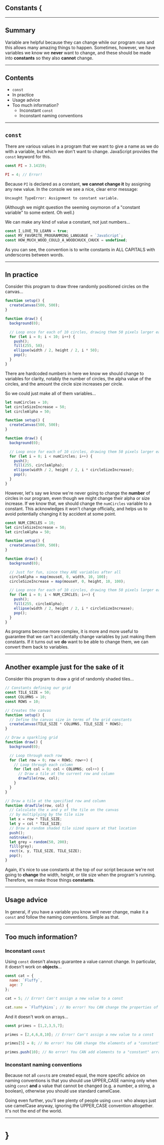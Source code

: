 ## Constants {

---

## Summary

Variable are helpful because they can change while our program runs and this allows many amazing things to happen. Sometimes, however, we have variables we know we **never** want to change, and these should be made into **constants** so they also **cannot** change.

---

## Contents

* `const`
* In practice
* Usage advice
* Too much information?
  * Inconstant `const`
  * Inconstant naming conventions

---

## `const`

There are various values in a program that we want to give a name as we do with a variable, but which we don't want to change. JavaScript provides the `const` keyword for this.

```javascript
const PI = 3.14159;

PI = 4; // Error!
```

Because `PI` is declared as a constant, **we cannot change it** by assigning any new value. In the console we see a nice, clear error message:

```
Uncaught TypeError: Assignment to constant variable.
```

(Although we might question the seeming oxymoron of a "constant variable" to some extent. Oh well.)

We can make any kind of value a constant, not just numbers...

```javascript
const I_LOVE_TO_LEARN = true;
const MY_FAVORITE_PROGRAMMING_LANGUAGE = `JavaScript`;
const HOW_MUCH_WOOD_COULD_A_WOODCHUCK_CHUCK = undefined;
```

As you can see, the convention is to write constants in ALL CAPITALS with underscores between words.

---

## In practice

Consider this program to draw three randomly positioned circles on the canvas...

```javascript
function setup() {
  createCanvas(500, 500);
}

function draw() {
  background(0);

  // Loop once for each of 10 circles, drawing them 50 pixels larger each time
  for (let i = 0; i < 10; i++) {
    push();
    fill(255, 50);
    ellipse(width / 2, height / 2, i * 50);
    pop();
  }
}
```

There are hardcoded numbers in here we know we should change to variables for clarity, notably the number of circles, the alpha value of the circles, and the amount the circle size increases per circle.

So we could just make all of them variables...

```javascript
let numCircles = 10;
let circleSizeIncrease = 50;
let circleAlpha = 50;

function setup() {
  createCanvas(500, 500);
}

function draw() {
  background(0);

  // Loop once for each of 10 circles, drawing them 50 pixels larger each time
  for (let i = 0; i < numCircles; i++) {
    push();
    fill(255, circleAlpha);
    ellipse(width / 2, height / 2, i * circleSizeIncrease);
    pop();
  }
}
```

However, let's say we know we're never going to change the **number** of circles in our program, even though we might change their alpha or size increase. If we know that, we should change the `numCircles` variable to a constant. This acknowledges it won't change officially, and helps us to avoid potentially changing it by accident at some point.

```javascript
const NUM_CIRCLES = 10;
let circleSizeIncrease = 50;
let circleAlpha = 50;

function setup() {
  createCanvas(500, 500);
}

function draw() {
  background(0);

  // Just for fun, since they ARE variables after all
  circleAlpha = map(mouseX, 0, width, 10, 100);
  circleSizeIncrease = map(mouseY, 0, height, 10, 100);

  // Loop once for each of 10 circles, drawing them 50 pixels larger each time
  for (let i = 0; i < NUM_CIRCLES; i++) {
    push();
    fill(255, circleAlpha);
    ellipse(width / 2, height / 2, i * circleSizeIncrease);
    pop();
  }
}
```

As programs become more complex, it is more and more useful to guarantee that we can't accidentally change variables by just making them constants. If it turns out we **do** want to be able to change them, we can convert them back to variables.

---

## Another example just for the sake of it

Consider this program to draw a grid of randomly shaded tiles...

```javascript
// Constants defining our grid
const TILE_SIZE = 50;
const COLUMNS = 10;
const ROWS = 10;

// Creates the canvas
function setup() {
  // Define the canvas size in terms of the grid constants
  createCanvas(TILE_SIZE * COLUMNS, TILE_SIZE * ROWS);
}

// Draw a sparkling grid
function draw() {
  background(0);

  // Loop through each row
  for (let row = 0; row < ROWS; row++) {
    // Loop through each column
    for (let col = 0; col < COLUMNS; col++) {
      // Draw a tile at the current row and column
      drawTile(row, col);
    }
  }
}

// Draw a tile at the specified row and column
function drawTile(row, col) {
  // Calculate the x and y of the tile on the canvas
  // by multiplying by the tile size
  let x = row * TILE_SIZE;
  let y = col * TILE_SIZE;
  // Draw a random shaded tile sized square at that location
  push();
  noStroke();
  let grey = random(50, 200);
  fill(grey);
  rect(x, y, TILE_SIZE, TILE_SIZE);
  pop();
}
```

Again, it's nice to use constants at the top of our script because we're not going to **change** the width, height, or tile size when the program's running. Therefore, we make those things **constants**.

---

## Usage advice

In general, if you have a variable you know will never change, make it a `const` and follow the naming conventions. Simple as that.

---

## Too much information?

### Inconstant `const`

Using `const` doesn't always guarantee a value cannot change. In particular, it doesn't work on **objects**...

```javascript
const cat = {
  name: `Fluffy`,
  age: 7
};

cat = 5; // Error! Can't assign a new value to a const

cat.name = `Fluffykins`; // No error! You CAN change the properties of a "constant" object
```

And it doesn't work on arrays...

```javascript
const primes = [1,2,3,5,7];

primes = [2,4,6,8,10]; // Error! Can't assign a new value to a const

primes[5] = 8; // No error! You CAN change the elements of a "constant" array.

primes.push(10); // No error! You CAN add elements to a "constant" array.
```

### Inconstant naming conventions

Because not all `const`s are created equal, the more specific advice on naming conventions is that you should use UPPER_CASE naming only when using `const` **and** a value that cannot be changed (e.g. a number, a string, a boolean), otherwise you should use standard camelCase.

Going even further, you'll see plenty of people using `const` who always just use camelCase anyway, ignoring the UPPER_CASE convention altogether. It's not the end of the world.

---

# }
